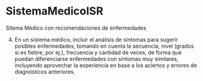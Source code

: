 # SistemaMedicoISR
Sitema Medico con recomendaciones de enfermedades


4. En un sistema médico, incluir el análisis de síntomas para sugerir posibles
enfermedades, tomando en cuenta la secuencia, nivel (grados si es fiebre, por
ej.), frecuencia y cantidad de veces, de forma que puedan diferenciarse
enfermedades con síntomas muy similares, incluyendo aprovechar la
experiencia en base a los aciertos y errores de diagnósticos anteriores.


